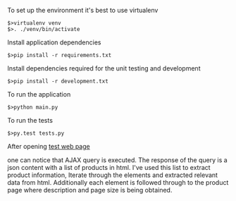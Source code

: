 To set up the environment it's best to use virtualenv

```
$>virtualenv venv
$>. ./venv/bin/activate
```

Install application dependencies
```
$>pip install -r requirements.txt
```

Install dependencies required for the unit testing and development
```
$>pip install -r development.txt
```

To run the application
```
$>python main.py
```

To run the tests
```
$>py.test tests.py
```


After opening [test web page](http://www.sainsburys.co.uk/webapp/wcs/stores/servlet/CategoryDisplay?listView=true&orderBy=FAVOURITES_FIRST&parent_category_rn=12518&top_category=12518&langId=44&beginIndex=0&pageSize=20&catalogId=10137&searchTerm=&categoryId=185749&listId=&storeId=10151&promotionId=#langId=44&storeId=10151&catalogId=10137&categoryId=185749&parent_category_rn=12518&top_category=12518&pageSize=20&orderBy=FAVOURITES_FIRST&searchTerm=&beginIndex=0&hideFilters=true)

one can notice that AJAX query is executed. The response of the query is a json content with a list of products in html. I've used this list to extract product information, Iterate through the elements and extracted relevant data from html. Additionally each element is followed through to the product page where description and page size is being obtained. 